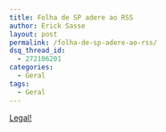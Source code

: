 ```yaml
---
title: Folha de SP adere ao RSS
author: Erick Sasse
layout: post
permalink: /folha-de-sp-adere-ao-rss/
dsq_thread_id:
  - 272106201
categories:
  - Geral
tags:
  - Geral
---
```

[Legal!][1]

 [1]: http://www1.folha.uol.com.br/folha/informatica/ult124u16829.shtml